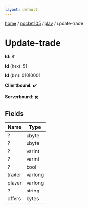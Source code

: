 ```yaml
---
layout: default
---
```


[home](/)  /  [pocket105](/protocol/pocket105)  /  [play](/protocol/pocket105/play)  /  update-trade

# Update-trade

**Id**: 81

**Id** (hex): 51

**Id** (bin): 01010001

**Clientbound**: ✔️

**Serverbound**: ✖️

## Fields

Name | Type
---|---
? | ubyte
? | ubyte
? | varint
? | varint
? | bool
trader | varlong
player | varlong
? | string
offers | bytes

